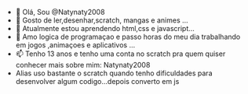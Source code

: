 - 👋 Olá, Sou @Natynaty2008
- 👀 Gosto de ler,desenhar,scratch, mangas e animes ...
- 🌱 Atualmente estou aprendendo html,css e javascript...
- 💞️ Amo logica de programaçao e passo horas do meu dia trabalhando em jogos ,animaçoes e aplicativos ...
- 📫 Tenho 13 anos e tenho uma conta no scratch pra quem quiser conhecer mais sobre mim: Natynaty2008
- Alias uso bastante o scratch quando tenho dificuldades para desenvolver algum codigo...depois converto em js

<!---
Natynaty2008/Natynaty2008 is a ✨ special ✨ repository because its `README.md` (this file) appears on your GitHub profile.
You can click the Preview link to take a look at your changes.
--->
